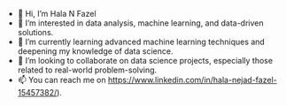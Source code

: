 - 👋 Hi, I’m Hala N Fazel
- 👀 I’m interested in data analysis, machine learning, and data-driven solutions.
- 🌱 I’m currently learning advanced machine learning techniques and deepening my knowledge of data science.
- 💼 I’m looking to collaborate on data science projects, especially those related to real-world problem-solving.
- 📫 You can reach me on https://www.linkedin.com/in/hala-nejad-fazel-15457382/).

<!---
Halafazel/Halafazel is a ✨ special ✨ repository because its `README.md` (this file) appears on your GitHub profile.
You can click the Preview link to take a look at your changes.
--->

